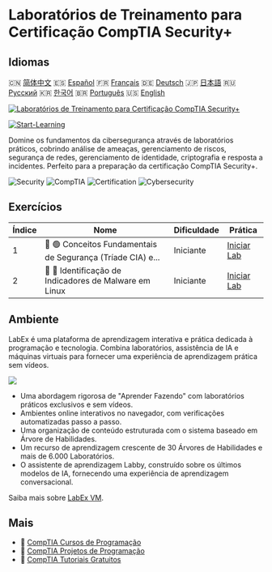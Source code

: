 # Laboratórios de Treinamento para Certificação CompTIA Security+

## Idiomas

🇨🇳 [简体中文](README_zh.md) 🇪🇸 [Español](README_es.md) 🇫🇷 [Français](README_fr.md) 🇩🇪 [Deutsch](README_de.md) 🇯🇵 [日本語](README_ja.md) 🇷🇺 [Русский](README_ru.md) 🇰🇷 [한국어](README_ko.md) 🇧🇷 [Português](README_pt.md) 🇺🇸 [English](README.md) 

[![Laboratórios de Treinamento para Certificação CompTIA Security+](https://cover-creator.labex.io/comptia-security-plus-training-labs.png?lang=pt)](https://labex.io/pt/courses/comptia-security-plus-training-labs)

[![Start-Learning](https://img.shields.io/badge/Start-Learning-whitesmoke?style=for-the-badge)](https://labex.io/pt/courses/comptia-security-plus-training-labs)

Domine os fundamentos da cibersegurança através de laboratórios práticos, cobrindo análise de ameaças, gerenciamento de riscos, segurança de redes, gerenciamento de identidade, criptografia e resposta a incidentes. Perfeito para a preparação da certificação CompTIA Security+.

![Security](https://img.shields.io/badge/Security-whitesmoke?style=for-the-badge&logo=security)
![CompTIA](https://img.shields.io/badge/CompTIA-whitesmoke?style=for-the-badge&logo=comptia)
![Certification](https://img.shields.io/badge/Certification-whitesmoke?style=for-the-badge&logo=certification)
![Cybersecurity](https://img.shields.io/badge/Cybersecurity-whitesmoke?style=for-the-badge&logo=cybersecurity)


## Exercícios

|   Índice | Nome                                                        | Dificuldade   | Prática                                                                                                                                |
|----------|-------------------------------------------------------------|---------------|----------------------------------------------------------------------------------------------------------------------------------------|
|        1 | 📖 🟢 Conceitos Fundamentais de Segurança (Tríade CIA) e... | Iniciante     | <a target='_blank' href='https://labex.io/pt/tutorials/linux-foundational-security-concepts-cia-triad-in-linux-592882'>Iniciar Lab</a> |
|        2 | 📖 🔵 Identificação de Indicadores de Malware em Linux      | Iniciante     | <a target='_blank' href='https://labex.io/pt/tutorials/linux-identifying-malware-indicators-on-linux-592887'>Iniciar Lab</a>           |

## Ambiente

LabEx é uma plataforma de aprendizagem interativa e prática dedicada à programação e tecnologia. Combina laboratórios, assistência de IA e máquinas virtuais para fornecer uma experiência de aprendizagem prática sem vídeos.

![](https://tutorial-screenshot.getvm.io/images/vm-1725247253.png)

- Uma abordagem rigorosa de "Aprender Fazendo" com laboratórios práticos exclusivos e sem vídeos.
- Ambientes online interativos no navegador, com verificações automatizadas passo a passo.
- Uma organização de conteúdo estruturada com o sistema baseado em Árvore de Habilidades.
- Um recurso de aprendizagem crescente de 30 Árvores de Habilidades e mais de 6.000 Laboratórios.
- O assistente de aprendizagem Labby, construído sobre os últimos modelos de IA, fornecendo uma experiência de aprendizagem conversacional.

Saiba mais sobre [LabEx VM](https://support.labex.io/using-labex/virtual-machine).

## Mais

- 🔗 [CompTIA Cursos de Programação](https://github.com/labex-labs/awesome-programming-courses)
- 🔗 [CompTIA Projetos de Programação](https://github.com/labex-labs/awesome-programming-projects)
- 🔗 [CompTIA Tutoriais Gratuitos](https://github.com/labex-labs/comptia-free-tutorials)


